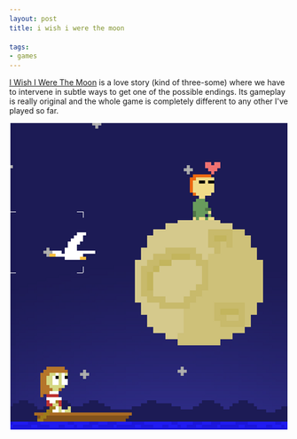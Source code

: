 ```yaml
---
layout: post
title: i wish i were the moon

tags:
- games
---
```

[I Wish I Were The Moon](http://www.ludomancy.com/blog/2008/09/03/i-wish-i-were-the-moon) is a love story (kind of three-some) where we have to intervene in subtle ways to get one of the possible endings. Its gameplay is really original and the whole game is completely different to any other I've played so far.

<div style="text-align:center">
    <a href='http://www.ludomancy.com/blog/2008/09/03/i-wish-i-were-the-moon'><img src="uploads/game_i_wish_i_were_the_moon.png" alt="i wish i were the moon screenshot"/></a>
</div>
